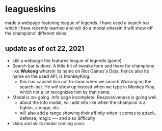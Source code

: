 # leagueskins
made a webpage featuring league of legends. I have used a search bar which I have recently learned and will do a modal wherein it will show off the champions' different skins.

## update as of oct 22, 2021
- still a webpage the features league of legends (game)
- Search bar is done. A little bit of tweaks here and there for champions like **Wukong** wherein its name on Riot Games's Data, hence also its name on the used API, is MonkeyKing.
  - this has caused him not to show when we search Wukong on the search-bar. He will show up instead when we type in Monkey King which not a lot recognizes him by that name.
- Modal is on-going. Info page incomplete. Responsiveness is going well.
  - about the info modal, will add info like when the champion is a fighter, a mage, etc.
  - will also add a range showing their affinity when it comes to attack, defense, magic --- and also difficulty
- skins and skills modal coming soon.
